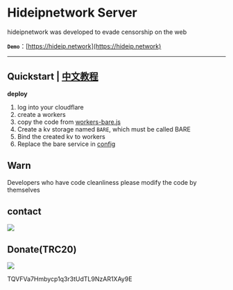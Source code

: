 # Hideipnetwork Server

hideipnetwork was developed to evade censorship on the web

**`Demo`**：[https://hideip.network](https://hideip.network)

---

## Quickstart  |  [中文教程](https://github.com/Hideipnetwork/hideipnetwork-web/wiki/Hideipnetwork-Server)

**deploy**

1. log into your cloudflare
2. create a workers
3. copy the code from [workers-bare.js](https://github.com/Hideipnetwork/hideipnetwork-web/blob/main/workers-bare.js)
4. Create a kv storage named `BARE`, which must be called BARE
5. Bind the created kv to workers
6. Replace the bare service in [config](https://github.com/Hideipnetwork/hideipnetwork-web/blob/25b2be1e0f548e546bdc835796565e31fbada57a/uv/uv.config.js#L3)


## Warn

Developers who have code cleanliness please modify the code by themselves


## contact

![](https://store.heytapimage.com/cdo-portal/feedback/202207/02/b705611e231f230f2fec150f35221c0b.png)

## Donate(TRC20)

![](https://alis.pages.dev/file/7aa0321085f5e963eae40.png)

TQVFVa7Hmbycp1q3r3tUdTL9NzAR1XAy9E
